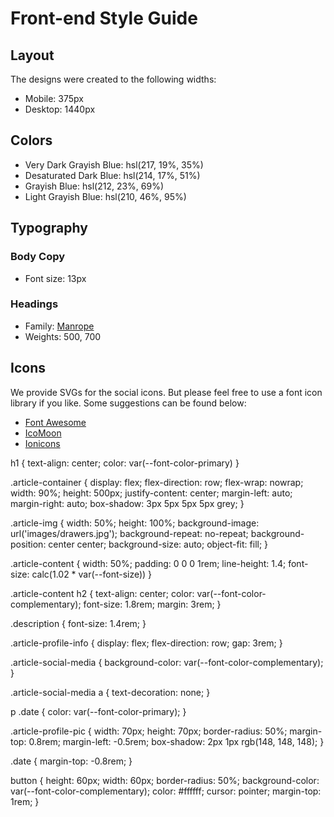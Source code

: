 # Front-end Style Guide

## Layout

The designs were created to the following widths:

- Mobile: 375px
- Desktop: 1440px

## Colors

- Very Dark Grayish Blue: hsl(217, 19%, 35%)
- Desaturated Dark Blue: hsl(214, 17%, 51%)
- Grayish Blue: hsl(212, 23%, 69%)
- Light Grayish Blue: hsl(210, 46%, 95%)

## Typography

### Body Copy

- Font size: 13px

### Headings

- Family: [Manrope](https://fonts.google.com/specimen/Manrope)
- Weights: 500, 700

## Icons

We provide SVGs for the social icons. But please feel free to use a font icon library if you like. Some suggestions can be found below:

- [Font Awesome](https://fontawesome.com)
- [IcoMoon](https://icomoon.io)
- [Ionicons](https://ionicons.com)





h1 {
    text-align: center;
    color: var(--font-color-primary)
}

.article-container {
    display: flex;
    flex-direction: row;
    flex-wrap: nowrap;
    width: 90%;
    height: 500px;
    justify-content: center;
    margin-left: auto;
    margin-right: auto;
    box-shadow: 3px 5px 5px 5px grey;
}

.article-img {
    width: 50%;
    height: 100%;
    background-image: url('images/drawers.jpg');
    background-repeat: no-repeat;
    background-position: center center;
    background-size: auto;
    object-fit: fill;
}

.article-content {
    width: 50%;
    padding: 0 0 0 1rem;
    line-height: 1.4;
    font-size: calc(1.02 * var(--font-size))
}

.article-content h2 {
    text-align: center;
    color: var(--font-color-complementary);
    font-size: 1.8rem;
    margin: 3rem;
}

.description {
    font-size: 1.4rem;
}

.article-profile-info {
    display: flex;
    flex-direction: row;
    gap: 3rem;
}

.article-social-media {
    background-color: var(--font-color-complementary);
}

.article-social-media a {
    text-decoration: none;
}

p .date {
    color: var(--font-color-primary);
}

.article-profile-pic {
    width: 70px;
    height: 70px;
    border-radius: 50%;
    margin-top: 0.8rem;
    margin-left: -0.5rem;
    box-shadow: 2px 1px rgb(148, 148, 148);
}

.date {
    margin-top: -0.8rem;
}

button {
    height: 60px;
    width: 60px;
    border-radius: 50%;
    background-color: var(--font-color-complementary);
    color: #ffffff;
    cursor: pointer;
    margin-top: 1rem;
}